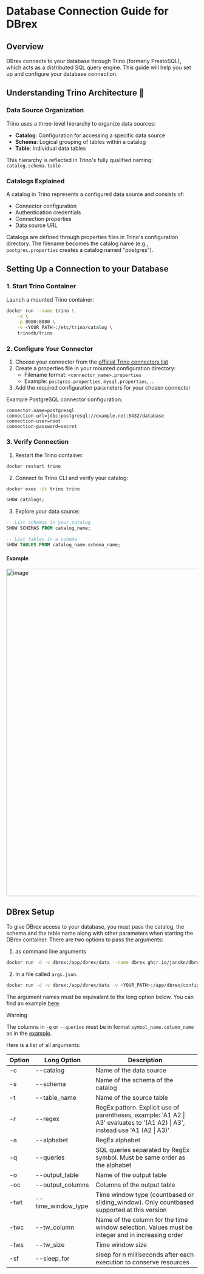 # Database Connection Guide for DBrex

## Overview
DBrex connects to your database through Trino (formerly PrestoSQL), which acts as a distributed SQL query engine. This guide will help you set up and configure your database connection.

## Understanding Trino Architecture 🐰

### Data Source Organization
Trino uses a three-level hierarchy to organize data sources:
- **Catalog**: Configuration for accessing a specific data source
- **Schema**: Logical grouping of tables within a catalog
- **Table**: Individual data tables

This hierarchy is reflected in Trino's fully qualified naming: `catalog.schema.table`

### Catalogs Explained
A catalog in Trino represents a configured data source and consists of:
- Connector configuration
- Authentication credentials
- Connection properties
- Data source URL

Catalogs are defined through properties files in Trino's configuration directory. The filename becomes the catalog name (e.g., `postgres.properties` creates a catalog named "postgres").

## Setting Up a Connection to your Database

### 1. Start Trino Container
Launch a mounted Trino container:
```bash
docker run --name trino \
    -d \
    -p 8080:8080 \
    -v <YOUR_PATH>:/etc/trino/catalog \
    trinodb/trino
```

### 2. Configure Your Connector
1. Choose your connector from the [official Trino connectors list](https://trino.io/docs/current/connector.html)
2. Create a properties file in your mounted configuration directory:
   - Filename format: `<connector_name>.properties`
   - Example: `postgres.properties`, `mysql.properties`, ...
3. Add the required configuration parameters for your chosen connector

Example PostgreSQL connector configuration:
```properties
connector.name=postgresql
connection-url=jdbc:postgresql://example.net:5432/database
connection-user=root
connection-password=secret
```

### 3. Verify Connection
1. Restart the Trino container:
```bash
docker restart trino
```

2. Connect to Trino CLI and verify your catalog:
```bash
docker exec -it trino trino
```
```sql
SHOW catalogs;
```

3. Explore your data source:
```sql
-- List schemas in your catalog
SHOW SCHEMAS FROM catalog_name;

-- List tables in a schema
SHOW TABLES FROM catalog_name.schema_name;
```

#### Example

<img width="863" alt="image" src="https://github.com/user-attachments/assets/1e5a72a2-9413-4c2f-adf9-d2aeb37ed230" />

## DBrex Setup

To give DBrex access to your database, you must pass the catalog, the schema and the table name along with other parameters when starting the DBrex container.
There are two options to pass the arguments:

1. as command line arguments
```bash
docker run -d -v dbrex:/app/dbrex/data --name dbrex ghcr.io/janskn/dbrex:latest <args>
```

2. In a file called `args.json`.
```bash
docker run -d -v dbrex:/app/dbrex/data -v <YOUR_PATH>:/app/dbrex/config --name dbrex ghcr.io/janskn/dbrex:latest
```
The argument names must be equivalent to the long option below. You can find an example [here](example/example_args.json).

> [!WARNING]
> The columns in `-q` or `--queries` must be in format `symbol_name.column_name` as in the [example](example/example_args.json).

Here is a list of all arguments:

| Option | Long Option | Description |
|--------|-------------|-------------|
| -c | --catalog | Name of the data source |
| -s | --schema | Name of the schema of the catalog |
| -t | --table_name | Name of the source table |
| -r | --regex | RegEx pattern. Explicit use of parentheses, example: 'A1 A2 \| A3' evaluates to '(A1 A2) \| A3', instead use 'A1 (A2 \| A3)' |
| -a | --alphabet | RegEx alphabet |
| -q | --queries | SQL queries separated by RegEx symbol. Must be same order as the alphabet |
| -o | --output_table | Name of the output table |
| -oc | --output_columns | Columns of the output table |
| -twt | --time_window_type | Time window type (countbased or sliding_window). Only countbased supported at this version |
| -twc | --tw_column | Name of the column for the time window selection. Values must be integer and in increasing order |
| -tws | --tw_size | Time window size |
| -sf | --sleep_for | sleep for n milliseconds after each execution to conserve resources |
